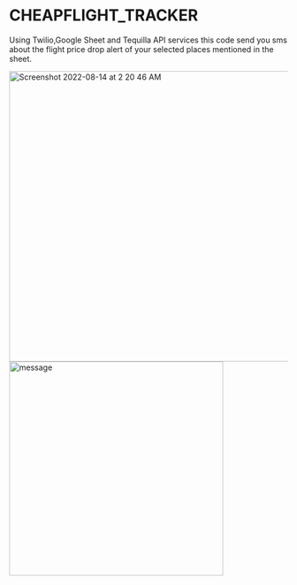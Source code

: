 # CHEAPFLIGHT_TRACKER
Using Twilio,Google Sheet  and Tequilla API services this code send you sms about the flight price drop alert of your selected places mentioned in the sheet.

<img width="525" alt="Screenshot 2022-08-14 at 2 20 46 AM" src="https://user-images.githubusercontent.com/54439489/184510388-01e6f0bf-81a0-4b93-b774-fd1b5dbf435d.png">


<img width="387" alt="message" src="https://user-images.githubusercontent.com/54439489/184510481-8a08539b-a935-4481-acee-f82e0fd0303e.png">

